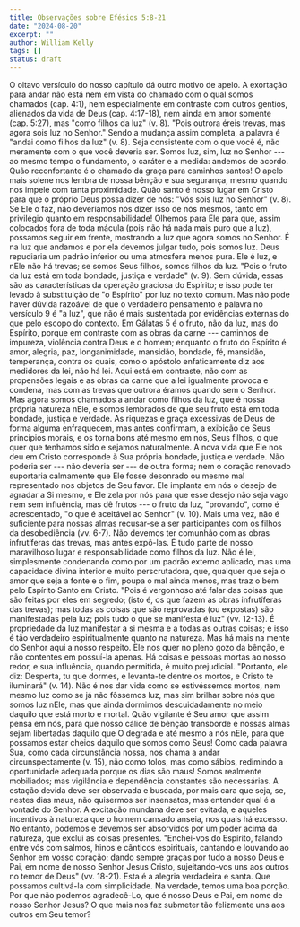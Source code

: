 ```yaml
---
title: Observações sobre Efésios 5:8-21
date: "2024-08-20"
excerpt: ""
author: William Kelly
tags: []
status: draft
---
```


O oitavo versículo do nosso capítulo dá outro motivo de apelo. A
exortação para andar não está nem em vista do chamado com o qual somos
chamados (cap. 4:1), nem especialmente em contraste com outros gentios,
alienados da vida de Deus (cap. 4:17-18), nem ainda em amor somente
(cap. 5:27), mas \"como filhos da luz\" (v. 8). \"Pois outrora éreis
trevas, mas agora sois luz no Senhor.\" Sendo a mudança assim completa,
a palavra é \"andai como filhos da luz\" (v. 8). Seja consistente com o
que você é, não meramente com o que você deveria ser. Somos luz, sim,
luz no Senhor --- ao mesmo tempo o fundamento, o caráter e a medida:
andemos de acordo. Quão reconfortante é o chamado da graça para caminhos
santos! O apelo mais solene nos lembra de nossa bênção e sua segurança,
mesmo quando nos impele com tanta proximidade. Quão santo é nosso lugar
em Cristo para que o próprio Deus possa dizer de nós: \"Vós sois luz no
Senhor\" (v. 8). Se Ele o faz, não deveríamos nós dizer isso de nós
mesmos, tanto em privilégio quanto em responsabilidade! Olhemos para Ele
para que, assim colocados fora de toda mácula (pois não há nada mais
puro que a luz), possamos seguir em frente, mostrando a luz que agora
somos no Senhor. É na luz que andamos e por ela devemos julgar tudo,
pois somos luz. Deus repudiaria um padrão inferior ou uma atmosfera
menos pura. Ele é luz, e nEle não há trevas; se somos Seus filhos, somos
filhos da luz. \"Pois o fruto da luz está em toda bondade, justiça e
verdade\" (v. 9). Sem dúvida, essas são as características da operação
graciosa do Espírito; e isso pode ter levado à substituição de \"o
Espírito\" por luz no texto comum. Mas não pode haver dúvida razoável de
que o verdadeiro pensamento e palavra no versículo 9 é \"a luz\", que
não é mais sustentada por evidências externas do que pelo escopo do
contexto. Em Gálatas 5 é o fruto, não da luz, mas do Espírito, porque em
contraste com as obras da carne --- caminhos de impureza, violência
contra Deus e o homem; enquanto o fruto do Espírito é amor, alegria,
paz, longanimidade, mansidão, bondade, fé, mansidão, temperança, contra
os quais, como o apóstolo enfaticamente diz aos medidores da lei, não há
lei. Aqui está em contraste, não com as propensões legais e as obras da
carne que a lei igualmente provoca e condena, mas com as trevas que
outrora éramos quando sem o Senhor. Mas agora somos chamados a andar
como filhos da luz, que é nossa própria natureza nEle, e somos lembrados
de que seu fruto está em toda bondade, justiça e verdade. As riquezas e
graça excessivas de Deus de forma alguma enfraquecem, mas antes
confirmam, a exibição de Seus princípios morais, e os torna bons até
mesmo em nós, Seus filhos, o que quer que tenhamos sido e sejamos
naturalmente. A nova vida que Ele nos deu em Cristo corresponde à Sua
própria bondade, justiça e verdade. Não poderia ser --- não deveria ser
--- de outra forma; nem o coração renovado suportaria calmamente que Ele
fosse desonrado ou mesmo mal representado nos objetos de Seu favor. Ele
implanta em nós o desejo de agradar a Si mesmo, e Ele zela por nós para
que esse desejo não seja vago nem sem influência, mas dê frutos --- o
fruto da luz, \"provando\", como é acrescentado, \"o que é aceitável ao
Senhor\" (v. 10). Mais uma vez, não é suficiente para nossas almas
recusar-se a ser participantes com os filhos da desobediência (vv. 6-7).
Não devemos ter comunhão com as obras infrutíferas das trevas, mas antes
expô-las. É tudo parte de nosso maravilhoso lugar e responsabilidade
como filhos da luz. Não é lei, simplesmente condenando como por um
padrão externo aplicado, mas uma capacidade divina interior e muito
perscrutadora, que, qualquer que seja o amor que seja a fonte e o fim,
poupa o mal ainda menos, mas traz o bem pelo Espírito Santo em Cristo.
\"Pois é vergonhoso até falar das coisas que são feitas por eles em
segredo; (isto é, os que fazem as obras infrutíferas das trevas); mas
todas as coisas que são reprovadas (ou expostas) são manifestadas pela
luz; pois tudo o que se manifesta é luz\" (vv. 12-13). É propriedade da
luz manifestar a si mesma e a todas as outras coisas; e isso é tão
verdadeiro espiritualmente quanto na natureza. Mas há mais na mente do
Senhor aqui a nosso respeito. Ele nos quer no pleno gozo da bênção, e
não contentes em possuí-la apenas. Há coisas e pessoas mortas ao nosso
redor, e sua influência, quando permitida, é muito prejudicial.
\"Portanto, ele diz: Desperta, tu que dormes, e levanta-te dentre os
mortos, e Cristo te iluminará\" (v. 14). Não é nos dar vida como se
estivéssemos mortos, nem mesmo luz como se já não fôssemos luz, mas sim
brilhar sobre nós que somos luz nEle, mas que ainda dormimos
descuidadamente no meio daquilo que está morto e mortal. Quão vigilante
é Seu amor que assim pensa em nós, para que nosso cálice de bênção
transborde e nossas almas sejam libertadas daquilo que O degrada e até
mesmo a nós nEle, para que possamos estar cheios daquilo que somos como
Seus! Como cada palavra Sua, como cada circunstância nossa, nos chama a
andar circunspectamente (v. 15), não como tolos, mas como sábios,
redimindo a oportunidade adequada porque os dias são maus! Somos
realmente mobiliados; mas vigilância e dependência constantes são
necessárias. A estação devida deve ser observada e buscada, por mais
cara que seja, se, nestes dias maus, não quisermos ser insensatos, mas
entender qual é a vontade do Senhor. A excitação mundana deve ser
evitada, e aqueles incentivos à natureza que o homem cansado anseia, nos
quais há excesso. No entanto, podemos e devemos ser absorvidos por um
poder acima da natureza, que exclui as coisas presentes. \"Enchei-vos do
Espírito, falando entre vós com salmos, hinos e cânticos espirituais,
cantando e louvando ao Senhor em vosso coração; dando sempre graças por
tudo a nosso Deus e Pai, em nome de nosso Senhor Jesus Cristo,
sujeitando-vos uns aos outros no temor de Deus\" (vv. 18-21). Esta é a
alegria verdadeira e santa. Que possamos cultivá-la com simplicidade. Na
verdade, temos uma boa porção. Por que não podemos agradecê-Lo, que é
nosso Deus e Pai, em nome de nosso Senhor Jesus? O que mais nos faz
submeter tão felizmente uns aos outros em Seu temor?

